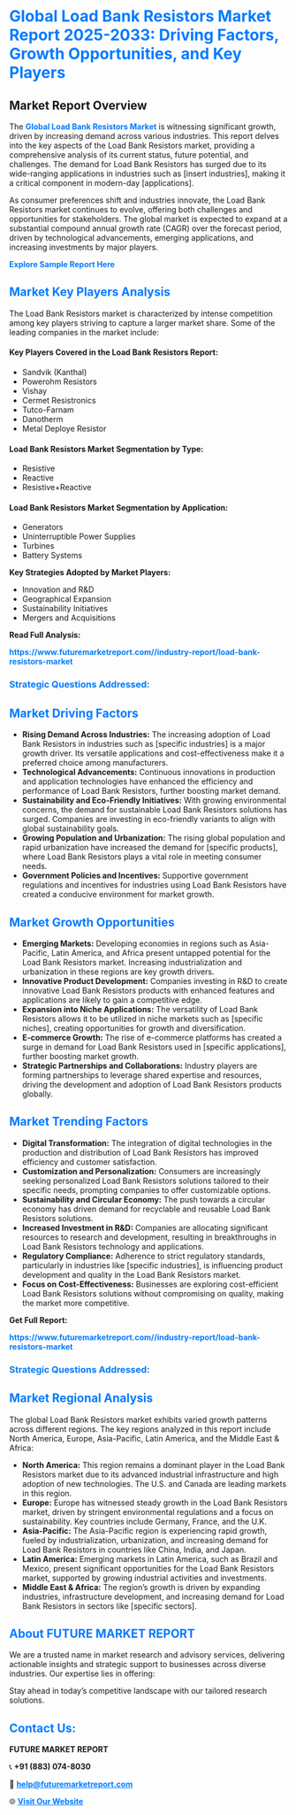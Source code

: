 <h1 style="color: #007BFF;">Global Load Bank Resistors Market Report 2025-2033: Driving Factors, Growth Opportunities, and Key Players</h1>

<section id="overview">
<h2>Market Report Overview</h2>
<p>The <a href="https://www.futuremarketreport.com//industry-report/load-bank-resistors-market" style="color: #007BFF; text-decoration: none;"><strong>Global Load Bank Resistors Market</strong></a> is witnessing significant growth, driven by increasing demand across various industries. This report delves into the key aspects of the Load Bank Resistors market, providing a comprehensive analysis of its current status, future potential, and challenges. The demand for Load Bank Resistors has surged due to its wide-ranging applications in industries such as [insert industries], making it a critical component in modern-day [applications].</p>
<p>As consumer preferences shift and industries innovate, the Load Bank Resistors market continues to evolve, offering both challenges and opportunities for stakeholders. The global market is expected to expand at a substantial compound annual growth rate (CAGR) over the forecast period, driven by technological advancements, emerging applications, and increasing investments by major players.</p>
</section>

<section id="overview">
<p><a href="https://www.futuremarketreport.com//request-sample/reportId=76518" style="color: #007BFF; text-decoration: none;"><strong>Explore Sample Report Here</strong></a></p>
</section>

<section id="key-players">
<h2 style="color: #007BFF;">Market Key Players Analysis</h2>
<p>The Load Bank Resistors market is characterized by intense competition among key players striving to capture a larger market share. Some of the leading companies in the market include:</p>
<h4>Key Players Covered in the Load Bank Resistors Report:</h4>
<ul><li>Sandvik (Kanthal)</li><li>Powerohm Resistors</li><li>Vishay</li><li>Cermet Resistronics</li><li>Tutco-Farnam</li><li>Danotherm</li><li>Metal Deploye Resistor</li></ul>
<h4>Load Bank Resistors Market Segmentation by Type:</h4>
<ul><li>Resistive</li><li>Reactive</li><li>Resistive+Reactive</li></ul>

<h4>Load Bank Resistors Market Segmentation by Application:</h4>
<ul><li>Generators</li><li>Uninterruptible Power Supplies</li><li>Turbines</li><li>Battery Systems</li></ul>
<p><strong>Key Strategies Adopted by Market Players:</strong></p>
<ul>
<li>Innovation and R&D</li>
<li>Geographical Expansion</li>
<li>Sustainability Initiatives</li>
<li>Mergers and Acquisitions</li>
</ul>
</section>

<section>
<p><strong>Read Full Analysis: </strong></p><a href="https://www.futuremarketreport.com//industry-report/load-bank-resistors-market" style="color: #007BFF; text-decoration: none;"><strong>https://www.futuremarketreport.com//industry-report/load-bank-resistors-market</strong></a>
<h3 style="color: #007BFF;">Strategic Questions Addressed:</h3>
</section>

<section id="driving-factors">
<h2 style="color: #007BFF;">Market Driving Factors</h2>
<ul>
<li><strong>Rising Demand Across Industries:</strong> The increasing adoption of Load Bank Resistors in industries such as [specific industries] is a major growth driver. Its versatile applications and cost-effectiveness make it a preferred choice among manufacturers.</li>
<li><strong>Technological Advancements:</strong> Continuous innovations in production and application technologies have enhanced the efficiency and performance of Load Bank Resistors, further boosting market demand.</li>
<li><strong>Sustainability and Eco-Friendly Initiatives:</strong> With growing environmental concerns, the demand for sustainable Load Bank Resistors solutions has surged. Companies are investing in eco-friendly variants to align with global sustainability goals.</li>
<li><strong>Growing Population and Urbanization:</strong> The rising global population and rapid urbanization have increased the demand for [specific products], where Load Bank Resistors plays a vital role in meeting consumer needs.</li>
<li><strong>Government Policies and Incentives:</strong> Supportive government regulations and incentives for industries using Load Bank Resistors have created a conducive environment for market growth.</li>
</ul>
</section>

<section id="growth-opportunities">
<h2 style="color: #007BFF;">Market Growth Opportunities</h2>
<ul>
<li><strong>Emerging Markets:</strong> Developing economies in regions such as Asia-Pacific, Latin America, and Africa present untapped potential for the Load Bank Resistors market. Increasing industrialization and urbanization in these regions are key growth drivers.</li>
<li><strong>Innovative Product Development:</strong> Companies investing in R&D to create innovative Load Bank Resistors products with enhanced features and applications are likely to gain a competitive edge.</li>
<li><strong>Expansion into Niche Applications:</strong> The versatility of Load Bank Resistors allows it to be utilized in niche markets such as [specific niches], creating opportunities for growth and diversification.</li>
<li><strong>E-commerce Growth:</strong> The rise of e-commerce platforms has created a surge in demand for Load Bank Resistors used in [specific applications], further boosting market growth.</li>
<li><strong>Strategic Partnerships and Collaborations:</strong> Industry players are forming partnerships to leverage shared expertise and resources, driving the development and adoption of Load Bank Resistors products globally.</li>
</ul>
</section>

<section id="trending-factors">
<h2 style="color: #007BFF;">Market Trending Factors</h2>
<ul>
<li><strong>Digital Transformation:</strong> The integration of digital technologies in the production and distribution of Load Bank Resistors has improved efficiency and customer satisfaction.</li>
<li><strong>Customization and Personalization:</strong> Consumers are increasingly seeking personalized Load Bank Resistors solutions tailored to their specific needs, prompting companies to offer customizable options.</li>
<li><strong>Sustainability and Circular Economy:</strong> The push towards a circular economy has driven demand for recyclable and reusable Load Bank Resistors solutions.</li>
<li><strong>Increased Investment in R&D:</strong> Companies are allocating significant resources to research and development, resulting in breakthroughs in Load Bank Resistors technology and applications.</li>
<li><strong>Regulatory Compliance:</strong> Adherence to strict regulatory standards, particularly in industries like [specific industries], is influencing product development and quality in the Load Bank Resistors market.</li>
<li><strong>Focus on Cost-Effectiveness:</strong> Businesses are exploring cost-efficient Load Bank Resistors solutions without compromising on quality, making the market more competitive.</li>
</ul>
</section>

<section>
<p><strong>Get Full Report: </strong></p><a href="https://www.futuremarketreport.com//industry-report/load-bank-resistors-market" style="color: #007BFF; text-decoration: none;"><strong>https://www.futuremarketreport.com//industry-report/load-bank-resistors-market</strong></a>
<h3 style="color: #007BFF;">Strategic Questions Addressed:</h3>
</section>


<section id="regional-analysis">
<h2 style="color: #007BFF;">Market Regional Analysis</h2>
<p>The global Load Bank Resistors market exhibits varied growth patterns across different regions. The key regions analyzed in this report include North America, Europe, Asia-Pacific, Latin America, and the Middle East & Africa:</p>
<ul>
<li><strong>North America:</strong> This region remains a dominant player in the Load Bank Resistors market due to its advanced industrial infrastructure and high adoption of new technologies. The U.S. and Canada are leading markets in this region.</li>
<li><strong>Europe:</strong> Europe has witnessed steady growth in the Load Bank Resistors market, driven by stringent environmental regulations and a focus on sustainability. Key countries include Germany, France, and the U.K.</li>
<li><strong>Asia-Pacific:</strong> The Asia-Pacific region is experiencing rapid growth, fueled by industrialization, urbanization, and increasing demand for Load Bank Resistors in countries like China, India, and Japan.</li>
<li><strong>Latin America:</strong> Emerging markets in Latin America, such as Brazil and Mexico, present significant opportunities for the Load Bank Resistors market, supported by growing industrial activities and investments.</li>
<li><strong>Middle East & Africa:</strong> The region’s growth is driven by expanding industries, infrastructure development, and increasing demand for Load Bank Resistors in sectors like [specific sectors].</li>
</ul>
</section>

<footer>
<h2 style="color: #007BFF;">About FUTURE MARKET REPORT</h2>
<p>We are a trusted name in market research and advisory services, delivering actionable insights and strategic support to businesses across diverse industries. Our expertise lies in offering:</p>

<p>Stay ahead in today’s competitive landscape with our tailored research solutions.</p>

<h2 style="color: #007BFF;">Contact Us:</h2>
<p><strong>FUTURE MARKET REPORT</strong></p>
<p>📞 <strong>+91 (883) 074-8030</strong></p>
<p>📧 <strong><a href="mailto:help@futuremarketreport.com" style="color: #007BFF;">help@futuremarketreport.com</a></strong></p>
<p>🌐 <strong><a href="https://www.futuremarketreport.com/" style="color: #007BFF;">Visit Our Website</a></strong></p>
</footer>